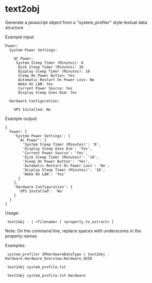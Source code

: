 text2obj
========

Generate a javascript object from a "system_profiler" style textual data structure

Example input:

    Power:
      System Power Settings:

        AC Power:
         System Sleep Timer (Minutes): 0
          Disk Sleep Timer (Minutes): 10
          Display Sleep Timer (Minutes): 10
          Sleep On Power Button: Yes
          Automatic Restart On Power Loss: No
          Wake On LAN: Yes
          Current Power Source: Yes
          Display Sleep Uses Dim: Yes

      Hardware Configuration:

        UPS Installed: No

Example output:

    {
      Power: {
        'System Power Settings': {
          'AC Power': {
            'System Sleep Timer (Minutes)': '0',
            'Display Sleep Uses Dim': 'Yes',
            'Current Power Source': 'Yes',
            'Disk Sleep Timer (Minutes)': '10',
            'Sleep On Power Button': 'Yes',
            'Automatic Restart On Power Loss': 'No',
            'Display Sleep Timer (Minutes)': '10',
            'Wake On LAN': 'Yes'
          }
        },
        'Hardware Configuration': {
          'UPS Installed': 'No'
        }
      }
    }


Usage:

     text2obj - | <filename> [ <property_to_extract> ]
     

Note:
     On the command line, replace spaces with underscores in the property names 
     

Examples:

     system_profiler SPHardwareDataType | text2obj - Hardware.Hardware_Overview.Hardware_UUID
     
     text2obj system_profile.txt
     
     text2obj system_profile.txt Hardware
	
	
